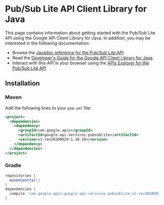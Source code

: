 # Pub/Sub Lite API Client Library for Java



This page contains information about getting started with the Pub/Sub Lite API
using the Google API Client Library for Java. In addition, you may be interested
in the following documentation:

* Browse the [Javadoc reference for the Pub/Sub Lite API][javadoc]
* Read the [Developer's Guide for the Google API Client Library for Java][google-api-client].
* Interact with this API in your browser using the [APIs Explorer for the Pub/Sub Lite API][api-explorer]

## Installation

### Maven

Add the following lines to your `pom.xml` file:

```xml
<project>
  <dependencies>
    <dependency>
      <groupId>com.google.apis</groupId>
      <artifactId>google-api-services-pubsublite</artifactId>
      <version>v1-rev20200929-1.30.10</version>
    </dependency>
  </dependencies>
</project>
```

### Gradle

```gradle
repositories {
  mavenCentral()
}
dependencies {
  compile 'com.google.apis:google-api-services-pubsublite:v1-rev20200929-1.30.10'
}
```

[javadoc]: https://googleapis.dev/java/google-api-services-pubsublite/latest/index.html
[google-api-client]: https://github.com/googleapis/google-api-java-client/
[api-explorer]: https://developers.google.com/apis-explorer/#p/pubsublite/v1/
